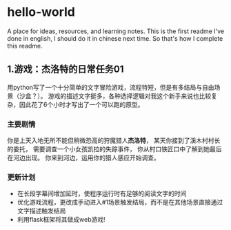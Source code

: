 # hello-world
A place for ideas, resources, and learning notes.
This is the first readme I've done in english, I should do it in chinese next time. So that's how I complete this readme.
## 1.游戏：杰洛特的日常任务01
用python写了一个十分简单的文字冒险游戏，流程特短，但是有多结局与自由场景（沙盒？）。
游戏的描述文字挺多，各种选择逻辑对我这个新手来说也比较复杂，因此花了6个小时才写出了一个可以跑的原型。
### 主要剧情
你是上天入地无所不能但稍微恐高的狩魔猎人**杰洛特**，
某天你接到了溪木村村长的委托，
需要调查一个小女孩凯拉的失踪事件，
你从村口铁匠口中了解到她最后在河边出现。
你来到河边，运用你的猎人感应开始调查。
### 更新计划
- 在长段字幕间增加延时，使程序运行时有足够的阅读文字的时间
- 优化游戏流程，更改成手动进入#1场景触发结局，而不是在其他场景直接通过文字描述触发结局
- 利用flask框架将其做成web游戏!

